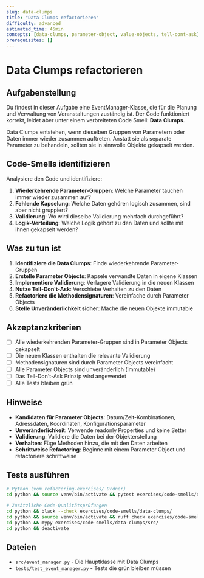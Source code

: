 ```yaml
---
slug: data-clumps
title: "Data Clumps refactorieren"
difficulty: advanced
estimated_time: 45min
concepts: [data-clumps, parameter-object, value-objects, tell-dont-ask]
prerequisites: []
---
```


# Data Clumps refactorieren

## Aufgabenstellung

Du findest in dieser Aufgabe eine EventManager-Klasse, die für die Planung und Verwaltung von Veranstaltungen zuständig ist. Der Code funktioniert korrekt, leidet aber unter einem verbreiteten Code Smell: **Data Clumps**.

Data Clumps entstehen, wenn dieselben Gruppen von Parametern oder Daten immer wieder zusammen auftreten. Anstatt sie als separate Parameter zu behandeln, sollten sie in sinnvolle Objekte gekapselt werden.

## Code-Smells identifizieren

Analysiere den Code und identifiziere:

1. **Wiederkehrende Parameter-Gruppen**: Welche Parameter tauchen immer wieder zusammen auf?
2. **Fehlende Kapselung**: Welche Daten gehören logisch zusammen, sind aber nicht gruppiert?
3. **Validierung**: Wo wird dieselbe Validierung mehrfach durchgeführt?
4. **Logik-Verteilung**: Welche Logik gehört zu den Daten und sollte mit ihnen gekapselt werden?

## Was zu tun ist

1. **Identifiziere die Data Clumps**: Finde wiederkehrende Parameter-Gruppen
2. **Erstelle Parameter Objects**: Kapsele verwandte Daten in eigene Klassen
3. **Implementiere Validierung**: Verlagere Validierung in die neuen Klassen
4. **Nutze Tell-Don't-Ask**: Verschiebe Verhalten zu den Daten
5. **Refactoriere die Methodensignaturen**: Vereinfache durch Parameter Objects
6. **Stelle Unveränderlichkeit sicher**: Mache die neuen Objekte immutable

## Akzeptanzkriterien

- [ ] Alle wiederkehrenden Parameter-Gruppen sind in Parameter Objects gekapselt
- [ ] Die neuen Klassen enthalten die relevante Validierung
- [ ] Methodensignaturen sind durch Parameter Objects vereinfacht
- [ ] Alle Parameter Objects sind unveränderlich (immutable)
- [ ] Das Tell-Don't-Ask Prinzip wird angewendet
- [ ] Alle Tests bleiben grün

## Hinweise

- **Kandidaten für Parameter Objects**: Datum/Zeit-Kombinationen, Adressdaten, Koordinaten, Konfigurationsparameter
- **Unveränderlichkeit**: Verwende readonly Properties und keine Setter
- **Validierung**: Validiere die Daten bei der Objekterstellung
- **Verhalten**: Füge Methoden hinzu, die mit den Daten arbeiten
- **Schrittweise Refactoring**: Beginne mit einem Parameter Object und refactoriere schrittweise

## Tests ausführen

```bash
# Python (vom refactoring-exercises/ Ordner)
cd python && source venv/bin/activate && pytest exercises/code-smells/data-clumps/tests/ -v

# Zusätzliche Code-Qualitätsprüfungen
cd python && black --check exercises/code-smells/data-clumps/
cd python && source venv/bin/activate && ruff check exercises/code-smells/data-clumps/
cd python && mypy exercises/code-smells/data-clumps/src/
cd python && deactivate
```

## Dateien

- `src/event_manager.py` - Die Hauptklasse mit Data Clumps
- `tests/test_event_manager.py` - Tests die grün bleiben müssen